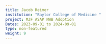 ```yaml
---
title: Jacob Reimer
institution: "Baylor College of Medicine "
project: MJF ASAP NWB Adoption
Dates: 2023-09-01 to 2024-09-01
type: non-featured
weight: 9
---
```

 ﻿ 